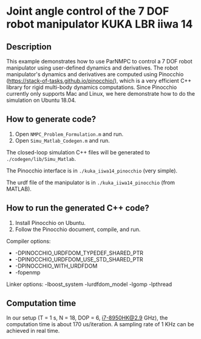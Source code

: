 # Joint angle control of the 7 DOF robot manipulator KUKA LBR iiwa 14

## Description

This example demonstrates how to use ParNMPC to control a 7 DOF robot manipulator using user-defined dynamics and derivatives. 
The robot manipulator's dynamics and derivatives are computed using Pinocchio (https://stack-of-tasks.github.io/pinocchio/), which is a very efficient C++ library for rigid multi-body dynamics computations. Since Pinocchio currently only supports Mac and Linux, we here demonstrate how to do the simulation on Ubuntu 18.04.

## How to generate code?

1. Open `NMPC_Problem_Formulation.m` and run.
2. Open `Simu_Matlab_Codegen.m` and run.

The closed-loop simulation C++ files will be generated to `./codegen/lib/Simu_Matlab`. 

The Pinocchio interface is in `./kuka_iiwa14_pinocchio` (very simple). 

The urdf file of the manipulator is in `./kuka_iiwa14_pinocchio` (from MATLAB).

## How to run the generated C++ code?

1. Install Pinocchio on Ubuntu.
2. Follow the Pinocchio document, compile, and run. 

Compiler options:

- -DPINOCCHIO_URDFDOM_TYPEDEF_SHARED_PTR 
- -DPINOCCHIO_URDFDOM_USE_STD_SHARED_PTR
- -DPINOCCHIO_WITH_URDFDOM  
- -fopenmp

Linker options:
-lboost_system 
-lurdfdom_model 
-lgomp
-lpthread

## Computation time
In our setup (T = 1 s, N = 18, DOP = 6, i7-8950HK@2.9 GHz), the computation time is about 170 us/iteration. 
A sampling rate of 1 KHz can be achieved in real time. 




